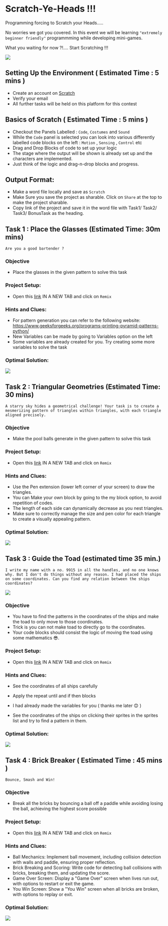 # Scratch-Ye-Heads !!!

Programming forcing to Scratch your Heads.....

No worries we got you covered. In this event we will be learning `"extremely beginner friendly"` programmming while developing
mini-games.

What you waiting for now ?!.... Start Scratching !!!

![](https://github.com/AranitheOracle/Scratch-Ye-Heads/blob/main/assests/cat.gif)


## Setting Up the Environment ( Estimated Time : 5 mins )
- Create an account on [Scratch](https://scratch.mit.edu/)
- Verify your email
- All further tasks will be held on this platform for this contest

## Basics of Scratch ( Estimated Time : 5 mins )
- Checkout the Panels Labelled : `Code`, `Costumes` and `Sound` 
- While the `Code` panel is selected you can look into various differently labelled code blocks on the left : `Motion` , `Sensing` , `Control` etc
- Drag and Drop Blocks of code to set up your logic
- The stage where the output will be shown is already set up and the characters are implemented.
- Just think of the logic and drag-n-drop blocks and progress.

## Output Format:
- Make a word file locally and save as `Scratch`
- Make Sure you save the project as sharable. Click on `Share` at the top to make the project sharable.
- Copy link of the project and save it in the word file with Task1/ Task2/ Task3/ BonusTask as the heading.


## Task 1 : Place the Glasses (Estimated Time: 30m mins) 
 
 `Are you a good bartender ?`

### Objective
- Place the glasses in the given pattern to solve this task

### Project Setup:
- Open this [link](https://scratch.mit.edu/projects/1066889149) IN A NEW TAB and click on `Remix`

### Hints and Clues:
- For pattern generation you can refer to the following website: https://www.geeksforgeeks.org/programs-printing-pyramid-patterns-python/
- New Variables can be made by going to Variables option on the left
- Some variables are already created for you. Try creating some more variables to solve the task


### Optimal Solution: 
![](https://github.com/AranitheOracle/Scratch-Ye-Heads/blob/main/assests/pranabsol.gif)


## Task 2 : Triangular Geometries (Estimated Time: 30 mins)

`A starry sky hides a geometrical challenge! Your task is to create a mesmerizing pattern of triangles within triangles, with each triangle aligned precisely.`

### Objective
- Make the pool balls generate in the given pattern to solve this task

### Project Setup:

- Open this [link](https://scratch.mit.edu/projects/1064843591) IN A NEW TAB and click on `Remix`

### Hints and Clues:
- Use the Pen extension (lower left corner of your screen) to draw the triangles.
- You can Make your own block by going to the my block option, to avoid repetition of codes.
- The length of each side can dynamically decrease as you nest triangles.
- Make sure to correctly manage the size and pen color for each triangle to create a visually appealing pattern.

### Optimal Solution: 

![](https://github.com/AranitheOracle/Scratch-Ye-Heads/blob/main/assests/sol1.gif)


## Task 3 : Guide the Toad (estimated time 35 min.) 


`I write my name with a no. 9915 in all the handles, and no one knows why. But I don't do things without any reason. I had placed the ships on some coordinates. Can you find any relation between the ships coordinates?`

![](https://i.giphy.com/media/v1.Y2lkPTc5MGI3NjExMWtvNGs0YXVscW16c3hlanIzZGltdWN4NzZkNmlpMWowMGhqMW10MyZlcD12MV9pbnRlcm5hbF9naWZfYnlfaWQmY3Q9Zw/xckpvtJhGi3TpQKRrW/giphy.gif)

### Objective  
- You have to find the patterns in the coordinates of the ships and make the toad to only move to those coordinates. 
- Trick is you can not make toad to directly go to the coordinates. 
- Your code blocks should consist the logic of moving the toad using some mathematics 😎. 


### Project Setup:
- Open this [link](https://scratch.mit.edu/projects/1067720500) IN A NEW TAB and click on `Remix`

### Hints and Clues:

-  See the coordinates of all ships carefully 

- Apply the repeat until and if then blocks 

- I had already made the variables for you ( thanks me later 😊 ) 

- See the coordinates of the ships on clicking their sprites in the sprites list and try to find a pattern in them.

### Optimal Solution: 
![](https://github.com/AranitheOracle/Scratch-Ye-Heads/blob/main/assests/rohitsol.gif)

## Task 4 : Brick Breaker ( Estimated Time : 45 mins )

`Bounce, Smash and Win!`

### Objective  
- Break all the bricks by bouncing a ball off a paddle while avoiding losing the ball, achieving the highest score possible

### Project Setup:
- Open this [link](https://scratch.mit.edu/projects/1067142869) IN A NEW TAB and click on `Remix`

### Hints and Clues:
- Ball Mechanics: Implement ball movement, including collision detection with walls and paddle, ensuring proper reflection.
- Brick Breaking and Scoring: Write code for detecting ball collisions with bricks, breaking them, and updating the score.
- Game Over Screen: Display a "Game Over" screen when lives run out, with options to restart or exit the game.
- You Win Screen: Show a "You Win" screen when all bricks are broken, with options to replay or exit.

### Optimal Solution: 
![](https://github.com/AranitheOracle/Scratch-Ye-Heads/blob/main/assests/sharathsol.gif)



